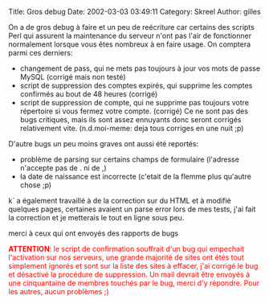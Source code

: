 Title: Gros debug
Date: 2002-03-03 03:49:11
Category: Skreel
Author: gilles

On a de gros debug à faire et un peu de reécriture car certains des scripts Perl qui assurent la maintenance du serveur n'ont pas l'air de fonctionner normalement lorsque vous êtes nombreux à en faire usage.
On comptera parmi ces derniers:
- changement de pass, qui ne mets pas toujours à jour vos mots de passe MySQL (corrigé mais non testé)
- script de suppression des comptes expirés, qui supprime les comptes confirmés au bout de 48 heures (corrigé)
- script de suppression de compte, qui ne supprime pas toujours votre répertoire si vous fermez votre compte. (corrigé)
Ce ne sont pas des bugs critiques, mais ils sont assez ennuyants donc seront corrigés relativement vite. (n.d.moi-meme: deja tous corriges en une nuit ;p)

D'autre bugs un peu moins graves ont aussi été reportés:
- problème de parsing sur certains champs de formulaire (l'adresse n'accepte pas de . ni de ,)
- la date de naissance est incorrecte (c'etait de la flemme plus qu'autre chose ;p)

k` a également travaillé à de la correction sur du HTML et à modifié quelques pages, certaines avaient un parse error lors de mes tests, j'ai fait la correction et je metterais le tout en ligne sous peu.

merci à ceux qui ont envoyés des rapports de bugs

<FONT COLOR="red"><B>ATTENTION</B>: le script de confirmation souffrait d'un bug qui empechait l'activation sur nos serveurs, une grande majorité de sites ont étés tout simplement ignorés et sont sur la liste des sites à effacer, j'ai corrigé le bug et désactivé la procédure de suppression. Un mail devrait être envoyés à une cinquantaine de membres touchés par le bug, merci d'y répondre. Pour les autres, aucun problèmes  ;)</FONT>